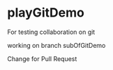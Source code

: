 # playGitDemo
For testing collaboration on git

working on branch subOfGitDemo

Change for Pull Request